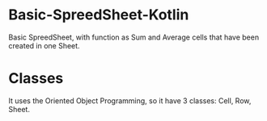 # Basic-SpreedSheet-Kotlin
Basic SpreedSheet, with function as Sum and Average cells that have been created in one Sheet.
# Classes
It uses the Oriented Object Programming, so it have 3 classes: Cell, Row, Sheet.
